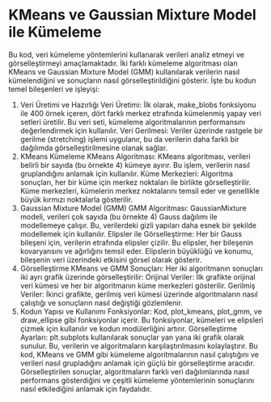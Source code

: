 # KMeans ve Gaussian Mixture Model ile Kümeleme
Bu kod, veri kümeleme yöntemlerini kullanarak verileri analiz etmeyi ve görselleştirmeyi amaçlamaktadır. İki farklı kümeleme algoritması olan KMeans ve Gaussian Mixture Model (GMM) kullanılarak verilerin nasıl kümelendiğini ve sonuçların nasıl görselleştirildiğini gösterir. İşte bu kodun temel bileşenleri ve işleyişi:

1. Veri Üretimi ve Hazırlığı
Veri Üretimi: İlk olarak, make_blobs fonksiyonu ile 400 örnek içeren, dört farklı merkez etrafında kümelenmiş yapay veri setleri üretilir. Bu veri seti, kümeleme algoritmalarının performansını değerlendirmek için kullanılır.
Veri Gerilmesi: Veriler üzerinde rastgele bir gerilme (stretching) işlemi uygulanır, bu da verilerin daha farklı bir dağılımda görselleştirilmesine olanak sağlar.
2. KMeans Kümeleme
KMeans Algoritması: KMeans algoritması, verileri belirli bir sayıda (bu örnekte 4) kümeye ayırır. Bu işlem, verilerin nasıl gruplandığını anlamak için kullanılır.
Küme Merkezleri: Algoritma sonuçları, her bir küme için merkez noktaları ile birlikte görselleştirilir. Küme merkezleri, kümelerin merkez noktalarını temsil eder ve genellikle büyük kırmızı noktalarla gösterilir.
3. Gaussian Mixture Model (GMM)
GMM Algoritması: GaussianMixture modeli, verileri çok sayıda (bu örnekte 4) Gauss dağılımı ile modellemeye çalışır. Bu, verilerdeki gizli yapıları daha esnek bir şekilde modellemek için kullanılır.
Elipsler ile Görselleştirme: Her bir Gauss bileşeni için, verilerin etrafında elipsler çizilir. Bu elipsler, her bileşenin kovaryansını ve ağırlığını temsil eder. Elipslerin büyüklüğü ve konumu, bileşenin veri üzerindeki etkisini görsel olarak gösterir.
4. Görselleştirme
KMeans ve GMM Sonuçları: Her iki algoritmanın sonuçları iki ayrı grafik üzerinde görselleştirilir:
Orijinal Veriler: İlk grafikte orijinal veri kümesi ve her bir algoritmanın küme merkezleri gösterilir.
Gerilmiş Veriler: İkinci grafikte, gerilmiş veri kümesi üzerinde algoritmaların nasıl çalıştığı ve sonuçların nasıl değiştiği gözlemlenir.
5. Kodun Yapısı ve Kullanımı
Fonksiyonlar: Kod, plot_kmeans, plot_gmm, ve draw_ellipse gibi fonksiyonlar içerir. Bu fonksiyonlar, kümeleri ve elipsleri çizmek için kullanılır ve kodun modülerliğini artırır.
Görselleştirme Ayarları: plt.subplots kullanılarak sonuçlar yan yana iki grafik olarak sunulur. Bu, verilerin ve algoritmaların karşılaştırılmasını kolaylaştırır.
Bu kod, KMeans ve GMM gibi kümeleme algoritmalarının nasıl çalıştığını ve verileri nasıl grupladığını anlamak için güçlü bir görselleştirme aracıdır. Görselleştirilen sonuçlar, algoritmaların farklı veri dağılımlarında nasıl performans gösterdiğini ve çeşitli kümeleme yöntemlerinin sonuçlarını nasıl etkilediğini anlamak için faydalıdır.
